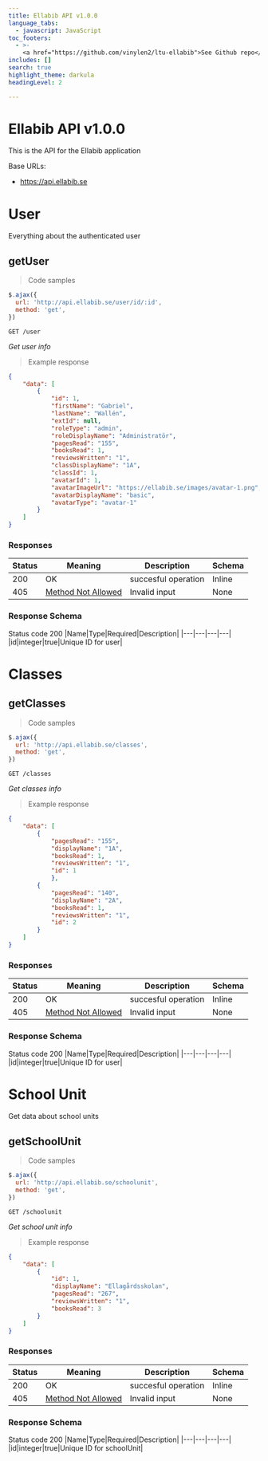 ```yaml
---
title: Ellabib API v1.0.0
language_tabs:
  - javascript: JavaScript
toc_footers:
  - >- 
    <a href="https://github.com/vinylen2/ltu-ellabib">See Github repo</a>
includes: []
search: true
highlight_theme: darkula
headingLevel: 2

---
```


<!-- Generator: Widdershins v3.6.6 -->
<h1 id="Ellabib-API">Ellabib API v1.0.0</h1>

This is the API for the Ellabib application

Base URLs:

* <a href="https://api.ellabib.se">https://api.ellabib.se</a>

<h1 id="user">User</h1>

Everything about the authenticated user

## getUser

<a id="getUserInfo"></a>

> Code samples


```javascript
$.ajax({
  url: 'http://api.ellabib.se/user/id/:id',
  method: 'get',
})
```

`GET /user`

*Get user info*

> Example response

```json
{
    "data": [
        {
            "id": 1,
            "firstName": "Gabriel",
            "lastName": "Wallén",
            "extId": null,
            "roleType": "admin",
            "roleDisplayName": "Administratör",
            "pagesRead": "155",
            "booksRead": 1,
            "reviewsWritten": "1",
            "classDisplayName": "1A",
            "classId": 1,
            "avatarId": 1,
            "avatarImageUrl": "https://ellabib.se/images/avatar-1.png",
            "avatarDisplayName": "basic",
            "avatarType": "avatar-1"
        }
    ]
}


```
<h3 id="getUser-responses">Responses</h3>

|Status|Meaning|Description|Schema|
|---|---|---|---|
|200|OK|succesful operation|Inline|
|405|[Method Not Allowed](https://tools.ietf.org/html/rfc7231#section-6.5.5)|Invalid input|None|

<h3 id="getUser-responseSchema">Response Schema</h3>

Status code 200
|Name|Type|Required|Description|
|---|---|---|---|
|id|integer|true|Unique ID for user|

<h1 id="classes">Classes</h1>

## getClasses

<a id="getClassesInfo"></a>

> Code samples


```javascript
$.ajax({
  url: 'http://api.ellabib.se/classes',
  method: 'get',
})
```

`GET /classes`

*Get classes info*

> Example response

```json
{
    "data": [
        {
            "pagesRead": "155",
            "displayName": "1A",
            "booksRead": 1,
            "reviewsWritten": "1",
            "id": 1
            },
        {
            "pagesRead": "140",
            "displayName": "2A",
            "booksRead": 1,
            "reviewsWritten": "1",
            "id": 2
        }
    ]
}

```
<h3 id="getClasses-responses">Responses</h3>

|Status|Meaning|Description|Schema|
|---|---|---|---|
|200|OK|succesful operation|Inline|
|405|[Method Not Allowed](https://tools.ietf.org/html/rfc7231#section-6.5.5)|Invalid input|None|

<h3 id="getClasses-responseSchema">Response Schema</h3>

Status code 200
|Name|Type|Required|Description|
|---|---|---|---|
|id|integer|true|Unique ID for user|

<h1 id="schoolUnit">School Unit</h1>

Get data about school units


## getSchoolUnit

<a id="getSchoolUnitInfo"></a>

> Code samples


```javascript
$.ajax({
  url: 'http://api.ellabib.se/schoolunit',
  method: 'get',
})

```


`GET /schoolunit`

*Get school unit info*

> Example response

```json
{
    "data": [
        {
            "id": 1,
            "displayName": "Ellagårdsskolan",
            "pagesRead": "267",
            "reviewsWritten": "1",
            "booksRead": 3
        }
    ]
}
```
<h3 id="getSchoolUnit-responses">Responses</h3>

|Status|Meaning|Description|Schema|
|---|---|---|---|
|200|OK|succesful operation|Inline|
|405|[Method Not Allowed](https://tools.ietf.org/html/rfc7231#section-6.5.5)|Invalid input|None|

<h3 id="getSchoolUnit-responseSchema">Response Schema</h3>

Status code 200
|Name|Type|Required|Description|
|---|---|---|---|
|id|integer|true|Unique ID for schoolUnit|


<script type="application/ld+json">
{
  "@context": "http://schema.org/",
  "@type": "WebAPI",
  "description": ":dog: :cat: :rabbit: This is a sample server Petstore server.  You can find out more about Swagger at [http://swagger.io](http://swagger.io) or on [irc.freenode.net, #swagger](http://swagger.io/irc/).  For this sample, you can use the api key `special-key` to test the authorization filters.",
  "documentation": "https://mermade.github.io/shins/asyncapi.html",
  "termsOfService": "http://swagger.io/terms/",
  
  "name": "Swagger Petstore"
}
</script>

